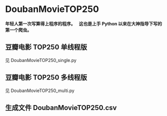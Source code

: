 # DoubanMovieTOP250
**年轻人第一次写算得上程序的程序。**  
**这也是上手 Python 以来在大神指导下写的第一个爬虫。**  
## 豆瓣电影 TOP250 单线程版
见 DoubanMovieTOP250_single.py
## 豆瓣电影 TOP250 多线程版
见 DoubanMovieTOP250_multi.py
## 生成文件 DoubanMovieTOP250.csv

